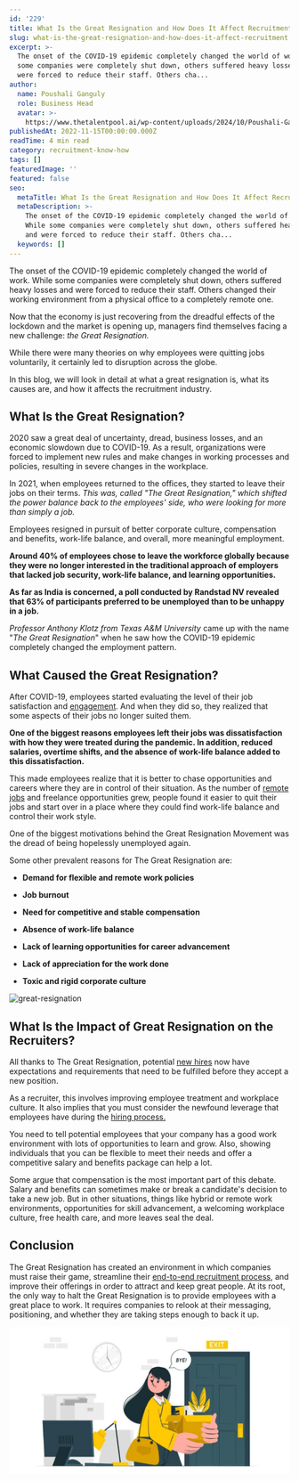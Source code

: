 ```yaml
---
id: '229'
title: What Is the Great Resignation and How Does It Affect Recruitment?
slug: what-is-the-great-resignation-and-how-does-it-affect-recruitment
excerpt: >-
  The onset of the COVID-19 epidemic completely changed the world of work. While
  some companies were completely shut down, others suffered heavy losses and
  were forced to reduce their staff. Others cha...
author:
  name: Poushali Ganguly
  role: Business Head
  avatar: >-
    https://www.thetalentpool.ai/wp-content/uploads/2024/10/Poushali-Gangulyimage.webp
publishedAt: 2022-11-15T00:00:00.000Z
readTime: 4 min read
category: recruitment-know-how
tags: []
featuredImage: ''
featured: false
seo:
  metaTitle: What Is the Great Resignation and How Does It Affect Recruitment?
  metaDescription: >-
    The onset of the COVID-19 epidemic completely changed the world of work.
    While some companies were completely shut down, others suffered heavy losses
    and were forced to reduce their staff. Others cha...
  keywords: []
---
```


The onset of the COVID-19 epidemic completely changed the world of work. While some companies were completely shut down, others suffered heavy losses and were forced to reduce their staff. Others changed their working environment from a physical office to a completely remote one.

<!--more-->

Now that the economy is just recovering from the dreadful effects of the lockdown and the market is opening up, managers find themselves facing a new challenge: _the Great Resignation._

While there were many theories on why employees were quitting jobs voluntarily, it certainly led to disruption across the globe.

In this blog, we will look in detail at what a great resignation is, what its causes are, and how it affects the recruitment industry.

## **What Is the Great Resignation?**

2020 saw a great deal of uncertainty, dread, business losses, and an economic slowdown due to COVID-19. As a result, organizations were forced to implement new rules and make changes in working processes and policies, resulting in severe changes in the workplace.

In 2021, when employees returned to the offices, they started to leave their jobs on their terms. _This was, called "The Great Resignation," which shifted the power balance back to the employees' side, who were looking for more than simply a job._

Employees resigned in pursuit of better corporate culture, compensation and benefits, work-life balance, and overall, more meaningful employment.

**Around 40% of employees chose to leave the workforce globally because they were no longer interested in the traditional approach of employers that lacked job security, work-life balance, and learning opportunities.**

**As far as India is concerned, a poll conducted by Randstad NV revealed that 63% of participants preferred to be unemployed than to be unhappy in a job.**

_Professor Anthony Klotz from Texas A&M University_ came up with the name "_The Great Resignation_" when he saw how the COVID-19 epidemic completely changed the employment pattern.

## **What Caused the Great Resignation?**

After COVID-19, employees started evaluating the level of their job satisfaction and [engagement](https://www.thetalentpool.ai/blogs/6-ways-increase-employee-engagement/). And when they did so, they realized that some aspects of their jobs no longer suited them.

**One of the biggest reasons employees left their jobs was dissatisfaction with how they were treated during the pandemic. In addition, reduced salaries, overtime shifts, and the absence of work-life balance added to this dissatisfaction.**

This made employees realize that it is better to chase opportunities and careers where they are in control of their situation. As the number of [remote jobs](/blogs/remote-working-collaboration-tools/) and freelance opportunities grew, people found it easier to quit their jobs and start over in a place where they could find work-life balance and control their work style.

One of the biggest motivations behind the Great Resignation Movement was the dread of being hopelessly unemployed again.

Some other prevalent reasons for The Great Resignation are:

- **Demand for flexible and remote work policies**

- **Job burnout**

- **Need for competitive and stable compensation**

- **Absence of work-life balance**

- **Lack of learning opportunities for career advancement**

- **Lack of appreciation for the work done**

- **Toxic and rigid corporate culture**

![great-resignation](images/great-resignation-1024x536.jpg)

## **What Is the Impact of Great Resignation on the Recruiters?**

All thanks to The Great Resignation, potential [new hires](https://www.thetalentpool.ai/blogs/top-8-tips-to-onboard-new-hires/) now have expectations and requirements that need to be fulfilled before they accept a new position.

As a recruiter, this involves improving employee treatment and workplace culture. It also implies that you must consider the newfound leverage that employees have during the [hiring process.](https://www.thetalentpool.ai/blogs/increase-hiring-efficiency-by-tracking-these-key-parameters/)

You need to tell potential employees that your company has a good work environment with lots of opportunities to learn and grow. Also, showing individuals that you can be flexible to meet their needs and offer a competitive salary and benefits package can help a lot.

Some argue that compensation is the most important part of this debate. Salary and benefits can sometimes make or break a candidate's decision to take a new job. But in other situations, things like hybrid or remote work environments, opportunities for skill advancement, a welcoming workplace culture, free health care, and more leaves seal the deal.

## **Conclusion**

The Great Resignation has created an environment in which companies must raise their game, streamline their [end-to-end recruitment process](https://www.thetalentpool.ai/end-to-end-recruitment-process-lifecycle/), and improve their offerings in order to attract and keep great people. At its root, the only way to halt the Great Resignation is to provide employees with a great place to work. It requires companies to relook at their messaging, positioning, and whether they are taking steps enough to back it up.

![A woman leaving an office building carrying a box of her belongings.](images/great_resignation_scaled.webp)
